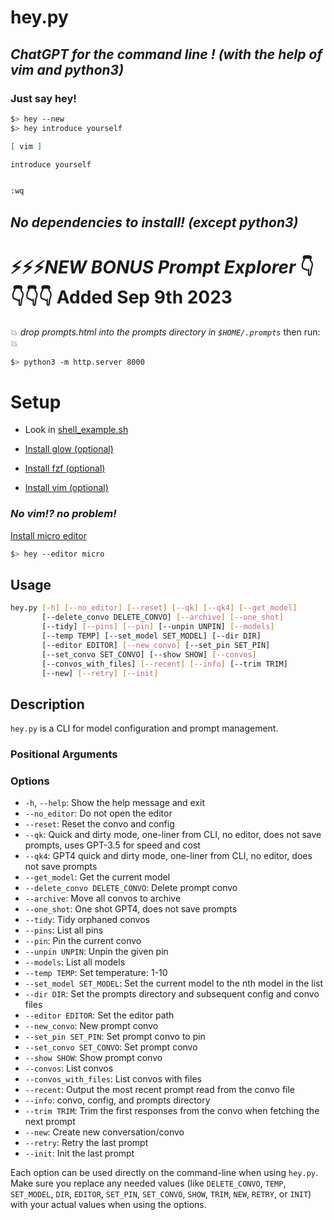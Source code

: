 # hey.py

## _ChatGPT for the command line ! (with the help of vim and python3)_

### Just say hey!

```sh
$> hey --new
$> hey introduce yourself

[ vim ]

introduce yourself


:wq
```

## _No dependencies to install! (except python3)_

# ⚡️⚡️⚡️️*NEW BONUS Prompt Explorer* 👇👇👇👇 Added Sep 9th 2023

💥 _drop prompts.html into the prompts directory in `$HOME/.prompts`_
then run: 💥

```sh
$> python3 -m http.server 8000
```

# Setup

- Look in [shell_example.sh](https://github.com/robby-robby/hey.py/blob/main/shell_example.sh)

- [Install glow (optional)](https://github.com/charmbracelet/glow)

- [Install fzf (optional)](https://github.com/junegunn/fzf)

- [Install vim (optional)](https://www.vim.org/download.php)

### _No vim!? no problem!_

[Install micro editor ](https://micro-editor.github.io/)

```sh
$> hey --editor micro
```

## Usage

```sh
hey.py [-h] [--no_editor] [--reset] [--qk] [--qk4] [--get_model]
       [--delete_convo DELETE_CONVO] [--archive] [--one_shot]
       [--tidy] [--pins] [--pin] [--unpin UNPIN] [--models]
       [--temp TEMP] [--set_model SET_MODEL] [--dir DIR]
       [--editor EDITOR] [--new_convo] [--set_pin SET_PIN]
       [--set_convo SET_CONVO] [--show SHOW] [--convos]
       [--convos_with_files] [--recent] [--info] [--trim TRIM]
       [--new] [--retry] [--init]
```

## Description

`hey.py` is a CLI for model configuration and prompt management.

### Positional Arguments

### Options

- `-h`, `--help`: Show the help message and exit
- `--no_editor`: Do not open the editor
- `--reset`: Reset the convo and config
- `--qk`: Quick and dirty mode, one-liner from CLI, no editor, does not save prompts, uses GPT-3.5 for speed and cost
- `--qk4`: GPT4 quick and dirty mode, one-liner from CLI, no editor, does not save prompts
- `--get_model`: Get the current model
- `--delete_convo DELETE_CONVO`: Delete prompt convo
- `--archive`: Move all convos to archive
- `--one_shot`: One shot GPT4, does not save prompts
- `--tidy`: Tidy orphaned convos
- `--pins`: List all pins
- `--pin`: Pin the current convo
- `--unpin UNPIN`: Unpin the given pin
- `--models`: List all models
- `--temp TEMP`: Set temperature: 1-10
- `--set_model SET_MODEL`: Set the current model to the nth model in the list
- `--dir DIR`: Set the prompts directory and subsequent config and convo files
- `--editor EDITOR`: Set the editor path
- `--new_convo`: New prompt convo
- `--set_pin SET_PIN`: Set prompt convo to pin
- `--set_convo SET_CONVO`: Set prompt convo
- `--show SHOW`: Show prompt convo
- `--convos`: List convos
- `--convos_with_files`: List convos with files
- `--recent`: Output the most recent prompt read from the convo file
- `--info`: convo, config, and prompts directory
- `--trim TRIM`: Trim the first <n> responses from the convo when fetching the next prompt
- `--new`: Create new conversation/convo
- `--retry`: Retry the last prompt
- `--init`: Init the last prompt

Each option can be used directly on the command-line when using `hey.py`. Make sure you replace any needed values (like `DELETE_CONVO`, `TEMP`, `SET_MODEL`, `DIR`, `EDITOR`, `SET_PIN`, `SET_CONVO`, `SHOW`, `TRIM`, `NEW`, `RETRY`, or `INIT`) with your actual values when using the options.
